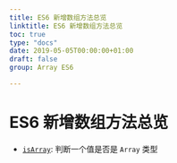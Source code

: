 ```yaml
---
title: ES6 新增数组方法总览
linktitle: ES6 新增数组方法总览
toc: true
type: "docs"
date: 2019-05-05T00:00:00+01:00
draft: false
group: Array ES6

---
```


# ES6 新增数组方法总览

+ [`isArray`](./10-Array.isArray.md): 判断一个值是否是 `Array` 类型
